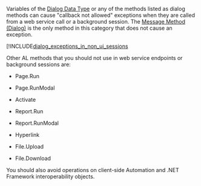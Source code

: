 Variables of the [Dialog Data Type](../developer/methods-auto/dialog/dialog-data-type.md) or any of the methods listed as dialog methods can cause "callback not allowed" exceptions when they are called from a web service call or a background session. The [Message Method (Dialog)](../developer/methods-auto/dialog/dialog-message-method.md) is the only method in this category that does not cause an exception.  

[!INCLUDE[dialog_exceptions_in_non_ui_sessions](include-dialog-exceptions-in-non-ui-sessions.md)


Other AL methods that you should not use in web service endpoints or background sessions are:  
  
- Page.Run  
  
- Page.RunModal
  
- Activate
  
- Report.Run  
  
- Report.RunModal
  
- Hyperlink
  
- File.Upload
  
- File.Download
  
You should also avoid operations on client-side Automation and .NET Framework interoperability objects. 